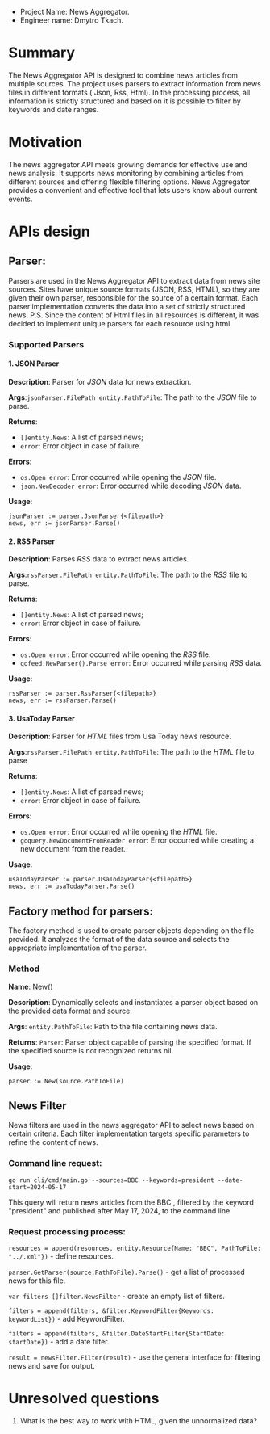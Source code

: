 - Project Name: News Aggregator.
- Engineer name: Dmytro Tkach.

# Summary

The News Aggregator API is designed to combine news articles
from multiple sources.
The project uses parsers to extract information
from news files in different formats ( Json, Rss, Html).
In the processing process, all information is strictly structured and based
on it is possible to filter by keywords and date ranges.

# Motivation

The news aggregator API meets growing demands for effective use and news analysis.
It supports news monitoring by combining articles from different sources and offering flexible filtering options.
News Aggregator provides a convenient and effective tool that lets users know about current events.

# APIs design

## Parser:

Parsers are used in the News Aggregator API to extract data from news site sources.
Sites have unique source formats (JSON, RSS, HTML), so they are given their own parser,
responsible for the source of a certain format.
Each parser implementation converts the data into a set of strictly structured news.
P.S.  Since the content of Html files in all resources is different, 
it was decided to implement unique parsers for each resource using html
### Supported Parsers

#### 1. JSON Parser

**Description**: Parser for _JSON_ data for news extraction.

**Args**:`jsonParser.FilePath entity.PathToFile`: The path to the _JSON_ file to parse.

**Returns**:

* `[]entity.News`: A list of parsed news;
* `error`: Error object in case of failure.

**Errors**:

* `os.Open error`: Error occurred while opening the _JSON_ file.
* `json.NewDecoder error`: Error occurred while decoding _JSON_ data.

**Usage**:

```
jsonParser := parser.JsonParser{<filepath>}
news, err := jsonParser.Parse()
```

#### 2. RSS Parser

**Description**: Parses _RSS_ data to extract news articles.

**Args**:`rssParser.FilePath entity.PathToFile`: The path to the _RSS_ file to parse.

**Returns**:

* `[]entity.News`: A list of parsed news;
* `error`: Error object in case of failure.

**Errors**:

* `os.Open error`: Error occurred while opening the _RSS_ file.
* `gofeed.NewParser().Parse error`: Error occurred while parsing _RSS_ data.

**Usage**:

```
rssParser := parser.RssParser{<filepath>}
news, err := rssParser.Parse()
```


#### 3. UsaToday Parser

**Description**: Parser for _HTML_ files from Usa Today news resource.

**Args**:`rssParser.FilePath entity.PathToFile`: The path to the _HTML_ file to parse

**Returns**:

* `[]entity.News`: A list of parsed news;
* `error`: Error object in case of failure.

**Errors**:

* `os.Open error`: Error occurred while opening the _HTML_ file.
* `goquery.NewDocumentFromReader error`: Error occurred while creating a new document from the reader.

**Usage**:

```
usaTodayParser := parser.UsaTodayParser{<filepath>}
news, err := usaTodayParser.Parse()
```
## Factory method for parsers:

The factory method is used to create parser objects depending on the file provided.
It analyzes the format of the data source and selects the appropriate implementation of the parser.
### Method
**Name**: New()

**Description**: Dynamically selects and instantiates a parser object based on the provided 
data format and source.

**Args**: `entity.PathToFile`: Path to the file containing news data.

**Returns**:
`Parser`: Parser object capable of parsing the specified format.
If the specified source is not recognized returns nil.

**Usage**:

```
parser := New(source.PathToFile)
```

## News Filter
News filters are used in the news aggregator API to select news based on certain criteria.
Each filter implementation targets specific parameters to refine the content of news.

### Command line request:

`go run cli/cmd/main.go --sources=BBC --keywords=president --date-start=2024-05-17`

This query will return news articles from the BBC , filtered by the keyword "president"
and published after May 17, 2024, to the command line.


### Request processing process:

`resources = append(resources, entity.Resource{Name: "BBC", PathToFile: "../.xml"})` - define resources.

`parser.GetParser(source.PathToFile).Parse()` - get a list of processed news for this file.

`var filters []filter.NewsFilter` - create an empty list of filters.

`filters = append(filters, &filter.KeywordFilter{Keywords: keywordList})` - add KeywordFilter.

`filters = append(filters, &filter.DateStartFilter{StartDate: startDate})` - add a date filter.

`result = newsFilter.Filter(result)` - use the general interface for filtering news and save for output.

# Unresolved questions

1. What is the best way to work with HTML, given the unnormalized data?